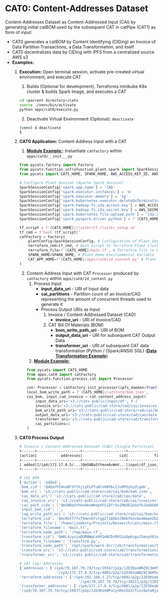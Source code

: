 # CAT0: Content-Addresses Dataset
Content-Addresses Dataset as Content-Addressed Input (CAI) by generating initial catBOM used by the subsequent CAT in 
catPipe (CAT1) as form of input:
* CAT0 generates a catBOM by Content Identifying (CIDing) an Invoice of Data Partition Transactions, a Data 
    Transformation, and itself
* CAT0 decentralizes data by CIDing with IPFS from a centralized source AWS s3
* **Examples:**
  1. **Execution:** Open terminal session, activate pre-created virtual environment, and execute CAT
     1. Builds (Optional for development), Terraforms minikube K8s cluster & builds Spark Image, and executes a CAT
     ```bash
     cd <parrent directory>/cats
     source ./venv/bin/activate
     python apps/cat0/execute.py
     ```
     2. Deactivate Virtual Environment (Optional): `deactivate`
     ```bash
     (venv) $ deactivate
     $
     ```
  2. **CAT0 Application:** Content-Address Input with a CAT
     1. **[Module Example:](cats/apps/cat0/__init__.py)**: Instantiate `catFactory` within `apps/cat0/__init__.py`
       ```python
       from pycats.factory import Factory
       from pycats.function.infrafunction.plant.spark import SparkSessionConfig
       from pycats import CATS_HOME, SPARK_HOME, AWS_ACCESS_KEY_ID, AWS_SECRET_ACCESS_KEY

       # Configure Plant Session (Apache Spark Session)
       SparkSessionConfig['spark.app.name'] = 'CAD'
       SparkSessionConfig['spark.executor.instances'] = '4'
       SparkSessionConfig['spark.executor.memory'] = '5g'
       SparkSessionConfig['spark.kubernetes.executor.deleteOnTermination'] = 'true'
       SparkSessionConfig['spark.hadoop.fs.s3a.access.key'] = AWS_ACCESS_KEY_ID
       SparkSessionConfig['spark.hadoop.fs.s3a.secret.key'] = AWS_SECRET_ACCESS_KEY
       SparkSessionConfig['spark.kubernetes.file.upload.path'] = 's3a://cats-storage/input/'
       SparkSessionConfig['spark.pyspark.driver.python'] = f'{CATS_HOME}/venv/bin/python'

       tf_script = f'{CATS_HOME}/cluster/tf_cluster_setup.sh'
       tf_cmd = f"bash {tf_script}"
       catFactory = Factory(
           plantConfig=SparkSessionConfig, # Configuration of Plant Session
           terraform_cmd=tf_cmd, # Bash script to Terraform Plant Cluster (Kubernetes Pod Group)
           terraform_file=f'{CATS_HOME}/main.tf', # Terraform file to CID for catBOM
           SPARK_HOME=SPARK_HOME, # Plant Home Environmental Variable
           CAT_APP_HOME=f"{CATS_HOME}/apps/cat0/id_content.py" # Plant Application
       )
       ```
     2. Content-Address Input with CAT `Processor` produced by `catFactory` within `apps/cat0/id_content.py`
          1. Process Input
             * **input_data_uri** - URI of Input data
             * **cai_partitions** - Partition count of an Invoice/CAD representing the amount of concurrent threads 
             used to generate it
             * Process Output URIs as Input
                1. Invoice / Content-Addressed Dataset (CAD)
                   * **invoice_uri** - URI of Invoice/CAD
                2. CAT Bill Of Materials (BOM) 
                   * **bom_write_path_uri** - URI of BOM
                   * **output_data_uri** - URI for subsequent CAT Output Data
                   * **transformer_uri** - URI of subsequent CAT data transformation (Python / (Spark/ANSII) SQL)
                   (**[Data Transformation Example](cats/catStore/cats-public/cad-store/cad/transformation/transform.py)**)
          2. **[Module Example:](cats/apps/cat0/id_content.py)**
          ```python
          from pycats import CATS_HOME
          from apps.cat0 import catFactory
          from pycats.function.process.cat import Processor

          cat: Processor = catFactory.init_processor(ipfs_daemon=True)
          local_bom_write_path = f'{CATS_HOME}/catStore/bom.json',
          cai_bom, input_cad_invoice = cat.content_address_input(
              input_data_uri='s3://cats-public/input/df', # I
              invoice_uri='s3://cats-public/cad-store/cad/cai/invoices', # O
              bom_write_path_uri='s3://cats-public/cad-store/cad/cai/bom/bom.json', # O
              output_data_uri='s3://cats-public/cad-store/cad/cao/data', # I/O
              transformer_uri='s3://cats-public/cad-store/cad/transformation/transform.py', # I/O
              cai_partitions=1
          )
          ```
     
  3. **CAT0 Process Output**
     ```bash
     # Invoice / Content-Addressed Dataset (CAD) [Single Partition]
     +------+--------------------+--------------------+--------------------+---------------+
     |action|           addresses|                 cid|            file_key|       filename|
     +------+--------------------+--------------------+--------------------+---------------+
     | added|[/ip4/172.17.0.5/...|QmSNBaSYYmvmAvWmV...|input/df_json_0/p...|part-00000.json|
     +------+--------------------+--------------------+--------------------+---------------+

     # CAI BOM
     {'action': 'added',
     'bom_cid': 'QmQaYFQ9naBFSTthjiyFLPfu8CnVNf6c2Ju9PbyhyZLqmb',
     'bom_uri': 's3://cats-public/cad-store/cad/cai/bom/bom.json',
     'cai_data_uri': 's3://cats-public/cad-store/cad/cao/data',
     'cai_invoice_uri': 's3://cats-public/cad-store/cad/cai/invoices',
     'cai_part_cids': ['QmSNBaSYYmvmAvWmVpXFSiDfr5u1RW3EZwSUYkibwbG6BZ'],
     'input_bom_cid': '',
     'log_write_path_uri': 's3://cats-public/cad-store/cad/cai/bom/bom_cat_log.json',
     'terraform_cid': 'QmcRntT77xT94evHfvtgg2T1Q9bXJ9m6fkoxGwaWawkZD2',
     'terraform_file': '/home/jjodesty/Projects/Research/cats/main.tf',
     'terraform_filename': 'main.tf',
     'terraform_node_path': '/tmp/main.tf',
     'transform_cid': 'QmRL4zysjoDURNWqCehR1mNCDcMVG1oDpKvguJSmnyhb1e',
     'transform_filename': 'transform.py',
     'transform_node_path': '/opt/spark/work-dir/job/transformation/transform.py',
     'transform_uri': 's3://cats-public/cad-store/cad/transformation/transform.py',
     'transformer_uri': 's3://cats-public/cad-store/cad/transformation/transform.py'}

     # CAT log: Addresses
     {'addresses': ['/ip4/70.107.79.74/tcp/29347/p2p/12D3KooWNZ9C3mHTwZMYwnwcYWn8wbEkNRRFS4Ze27QnuK1jAB1R',
                      '/ip4/172.17.0.3/tcp/4001/p2p/12D3KooWNZ9C3mHTwZMYwnwcYWn8wbEkNRRFS4Ze27QnuK1jAB1R'],
     'terraform_addresses': ['/ip4/192.168.1.27/tcp/4001/p2p/12D3KooWMqjgHjaxpHqQUuBrzPJS7nM1QLQ2tTHZoLYEVVqEbdyD',
                                '/ip4/70.107.79.74/tcp/38211/p2p/12D3KooWMqjgHjaxpHqQUuBrzPJS7nM1QLQ2tTHZoLYEVVqEbdyD'],
     'transformer_addresses': ['/ip4/172.17.0.4/tcp/4001/p2p/12D3KooWPuCynRm1Xm1tTxzcQatwHjajNteTPdcczU7h1EG2osyG',
     '/ip4/70.107.79.74/tcp/26037/p2p/12D3KooWPuCynRm1Xm1tTxzcQatwHjajNteTPdcczU7h1EG2osyG']} 
     ```